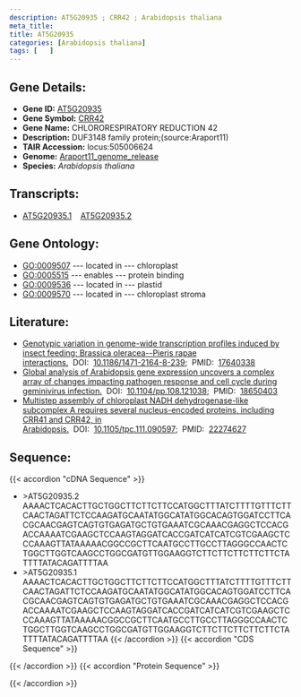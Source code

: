 ```yaml
---
description: AT5G20935 ; CRR42 ; Arabidopsis thaliana
meta_title:
title: AT5G20935
categories: [Arabidopsis thaliana]
tags: [   ]
---
```


## Gene Details:
- **Gene ID:** [AT5G20935](https://www.arabidopsis.org/locus?name=AT5G20935)
- **Gene Symbol:** <u>CRR42</u>
- **Gene Name:** CHLORORESPIRATORY REDUCTION 42
- **Description:**   DUF3148 family protein;(source:Araport11)
- **TAIR Accession:** locus:505006624
- **Genome:** [Araport11_genome_release](https://www.arabidopsis.org/download/list?dir=Genes%2FAraport11_genome_release)
- **Species:** *Arabidopsis thaliana*

## Transcripts:
   -  [AT5G20935.1](https://www.arabidopsis.org/gene?name=AT5G20935.1)&nbsp;&nbsp;&nbsp;&nbsp;[AT5G20935.2](https://www.arabidopsis.org/gene?name=AT5G20935.2)
## Gene Ontology:
   - [GO:0009507](https://amigo.geneontology.org/amigo/term/GO:0009507)&nbsp;---&nbsp;located in&nbsp;---&nbsp;chloroplast
   - [GO:0005515](https://amigo.geneontology.org/amigo/term/GO:0005515)&nbsp;---&nbsp;enables&nbsp;---&nbsp;protein binding
   - [GO:0009536](https://amigo.geneontology.org/amigo/term/GO:0009536)&nbsp;---&nbsp;located in&nbsp;---&nbsp;plastid
   - [GO:0009570](https://amigo.geneontology.org/amigo/term/GO:0009570)&nbsp;---&nbsp;located in&nbsp;---&nbsp;chloroplast stroma
## Literature:
   - [Genotypic variation in genome-wide transcription profiles induced by insect  feeding: Brassica oleracea--Pieris rapae interactions.](https://www.doi.org/10.1186/1471-2164-8-239)&nbsp;&nbsp;DOI:&nbsp;&nbsp;[10.1186/1471-2164-8-239](https://www.doi.org/10.1186/1471-2164-8-239);&nbsp;&nbsp;PMID:&nbsp;&nbsp;[17640338](https://pubmed.ncbi.nlm.nih.gov/17640338/)
   - [Global analysis of Arabidopsis gene expression uncovers a complex array of  changes impacting pathogen response and cell cycle during geminivirus infection.](https://www.doi.org/10.1104/pp.108.121038)&nbsp;&nbsp;DOI:&nbsp;&nbsp;[10.1104/pp.108.121038](https://www.doi.org/10.1104/pp.108.121038);&nbsp;&nbsp;PMID:&nbsp;&nbsp;[18650403](https://pubmed.ncbi.nlm.nih.gov/18650403/)
   - [Multistep assembly of chloroplast NADH dehydrogenase-like subcomplex A requires  several nucleus-encoded proteins, including CRR41 and CRR42, in Arabidopsis.](https://www.doi.org/10.1105/tpc.111.090597)&nbsp;&nbsp;DOI:&nbsp;&nbsp;[10.1105/tpc.111.090597](https://www.doi.org/10.1105/tpc.111.090597);&nbsp;&nbsp;PMID:&nbsp;&nbsp;[22274627](https://pubmed.ncbi.nlm.nih.gov/22274627/)
## Sequence:
{{< accordion "cDNA Sequence" >}}
- \>AT5G20935.2
AAAACTCACACTTGCTGGCTTCTTCTTCCATGGCTTTATCTTTTGTTTCTTCAACTAGATTCTCCAAGATGCAATATGGCATATGGCACAGTGGATCCTTCACGCAACGAGTCAGTGTGAGATGCTGTGAAATCGCAAACGAGGCTCCACGACCAAAATCGAAGCTCCAAGTAGGATCACCGATCATCATCGTCGAAGCTCCCAAAGTTATAAAAACGGCCGCTTCAATGCCTTGCCTTAGGGCCAACTCTGGCTTGGTCAAGCCTGGCGATGTTGGAAGGTCTTCTTCTTCTTCTTCTATTTTATACAGATTTTAA
- \>AT5G20935.1
AAAACTCACACTTGCTGGCTTCTTCTTCCATGGCTTTATCTTTTGTTTCTTCAACTAGATTCTCCAAGATGCAATATGGCATATGGCACAGTGGATCCTTCACGCAACGAGTCAGTGTGAGATGCTGTGAAATCGCAAACGAGGCTCCACGACCAAAATCGAAGCTCCAAGTAGGATCACCGATCATCATCGTCGAAGCTCCCAAAGTTATAAAAACGGCCGCTTCAATGCCTTGCCTTAGGGCCAACTCTGGCTTGGTCAAGCCTGGCGATGTTGGAAGGTCTTCTTCTTCTTCTTCTATTTTATACAGATTTTAA
{{< /accordion >}}
{{< accordion "CDS Sequence" >}}

{{< /accordion >}}
{{< accordion "Protein Sequence" >}}

{{< /accordion >}}

